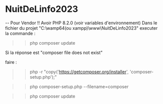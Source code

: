 # NuitDeLinfo2023

-- Pour Vendor !! 
Avoir PHP 8.2.0 (voir variables d'environnement)
Dans le fichier du projet "C:\wamp64(ou xampp)\www\NuitDeLinfo2023" executer la commande : 

>> php composer update

Si la réponse est "composer file does not exist"

faire :

>> php -r "copy('https://getcomposer.org/installer', 'composer-setup.php');"

>> php composer-setup.php --filename=composer

>> php composer update
